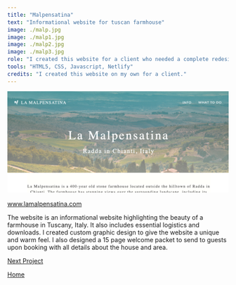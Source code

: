 ```yaml
---
title: "Malpensatina"
text: "Informational website for tuscan farmhouse"
image: ./malp.jpg
image: ./malp1.jpg
image: ./malp2.jpg
image: ./malp3.jpg
role: "I created this website for a client who needed a complete redesign of their vacation rental website. My services included UX design, web development, SEO and graphic design."
tools: "HTML5, CSS, Javascript, Netlify"
credits: "I created this website on my own for a client."
---
```


![Hero](./malpensatina.png)

www.lamalpensatina.com

The website is an informational website highlighting the beauty of a farmhouse in Tuscany, Italy. It also includes essential logistics and downloads. I created custom graphic design to give the website a unique and warm feel. I also designed a 15 page welcome packet to send to guests upon booking with all details about the house and area.

[Next Project](/machinelearning)

[Home](/)
